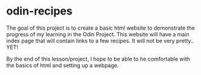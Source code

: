 # odin-recipes

The goal of this project is to create a basic html website
to demonstrate the progress of my learning in the Odin Project.
This website will have a main index page that will contain links
to a few recipes. It will not be very pretty.. YET!

By the end of this lesson/project, I hope to be able to he comfortable
with the basics of html and setting up a webpage.
